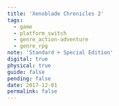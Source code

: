 ```yaml
---
title: 'Xenoblade Chronicles 2'
tags:
  - game
  - platform_switch
  - genre_action-adventure
  - genre_rpg
note: 'Standard + Special Edition'
digital: true
physical: true
guide: false
pending: false
date: 2017-12-01
permalink: false
---
```

